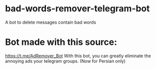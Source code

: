 # bad-words-remover-telegram-bot
 A bot to delete messages contain bad words
 
# Bot made with this source:
 https://t.me/AdRemover_Bot
With this bot, you can greatly eliminate the annoying ads your telegram groups. (Now for Persian only)
 
 
